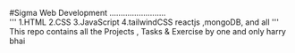 #Sigma Web Development 
......................... <br>
'''
1.HTML
2.CSS
3.JavaScript
4.tailwindCSS
reactjs ,mongoDB, and all 
'''
This repo contains all the Projects , Tasks & Exercise by one and only harry bhai 

